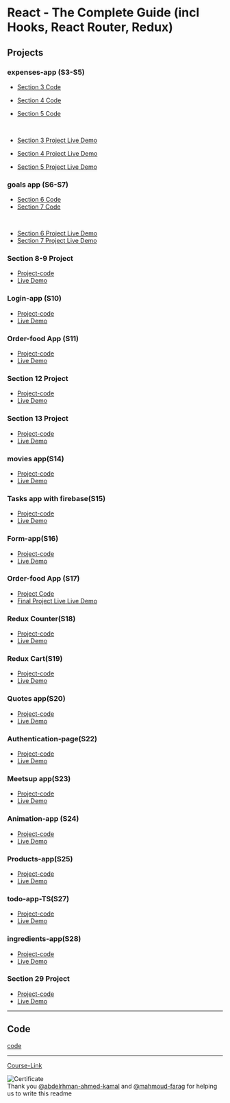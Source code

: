 # React - The Complete Guide (incl Hooks, React Router, Redux)

## Projects

### expenses-app (S3-S5)

- [Section 3 Code](./Projects/Expenses-app/S03-project)
- [Section 4 Code](./Projects/Expenses-app/S04-project/)
- [Section 5 Code](./Projects/Expenses-app/S05-project/)

  <br/>

- [Section 3 Project Live Demo]()
- [Section 4 Project Live Demo]()
- [Section 5 Project Live Demo]()

### goals app (S6-S7)

- [Section 6 Code](./Projects/goals-app/S06-project/)
- [Section 7 Code](./Projects/goals-app/S07-project/)

<br/>

- [Section 6 Project Live Demo](https://section-6-youssef-ashraf.netlify.app/)
- [Section 7 Project Live Demo](https://setion-7-youssef-ashraf.netlify.app/)

### Section 8-9 Project

- [Project-code](./Projects/section-8-9-project)
- [Live Demo](https://section-9-youssef-ashraf.netlify.app/)

### Login-app (S10)

- [Project-code]()
- [Live Demo](https://login-app-s10-youssef.netlify.app)

### Order-food App (S11)

- [Project-code](./Projects/order-food-app/S11-project/)
- [Live Demo](https://order-food-youssef-ashraf.netlify.app)

### Section 12 Project

- [Project-code](./Projects/S12-project)
- [Live Demo](https://s12-project-youssefashrf.netlify.app)

### Section 13 Project

- [Project-code](./Projects/S13-project)
- [Live Demo](https://s13-project-youssef-ashraf.netlify.app/)

### movies app(S14)

- [Project-code](./Projects/movies-app)
- [Live Demo](https://movies-app-youssef-ashraf.netlify.app/)

### Tasks app with firebase(S15)

- [Project-code](./Projects/task-app-firbase/)
- [Live Demo](https://task-app-firbase-youssef-ashraf.netlify.app/)

### Form-app(S16)

- [Project-code](./Projects/form-app)
- [Live Demo]()

### Order-food App (S17)

- [Project Code](./Projects/order-food-app/S17-project/)
- [Final Project Live Live Demo]()

### Redux Counter(S18)

- [Project-code](./Projects/redux-counter)
- [Live Demo]()

### Redux Cart(S19)

- [Project-code](./Projects/redux-cart)
- [Live Demo]()

### Quotes app(S20)

- [Project-code](./Projects/quotes-app)
- [Live Demo]()

### Authentication-page(S22)

- [Project-code](./Projects/Authentication-page)
- [Live Demo]()

### Meetsup app(S23)

- [Project-code](./Projects/meetsup-app)
- [Live Demo]()

### Animation-app (S24)

- [Project-code](./Projects/animation-app)
- [Live Demo]()

### Products-app(S25)

- [Project-code](./Projects/Products-app)
- [Live Demo]()

### todo-app-TS(S27)

- [Project-code](./Projects/todo-app-TS)
- [Live Demo]()

### ingredients-app(S28)

- [Project-code](./Projects/ingredients-app/)
- [Live Demo]()

### Section 29 Project

- [Project-code](./Projects/Section-29/)
- [Live Demo]()

---

## Code

[code](Code)

---

[Course-Link](https://www.udemy.com/course/react-the-complete-guide-incl-redux/)<br>

![Certificate](https://www.udemy.com/certificate/UC-a24e6a80-af9e-42e7-b7c7-589a00866a83/)
<br>
Thank you [@abdelrhman-ahmed-kamal](https://github.com/Abdelrhman-ahmed-kamal) and [@mahmoud-farag](https://github.com/mahmoud-farag) for helping us to write this readme
